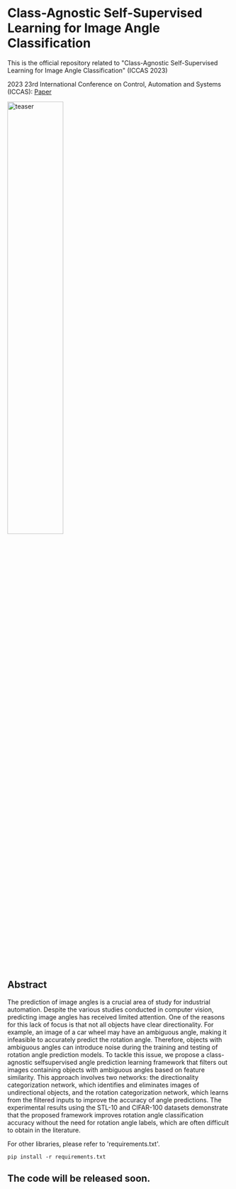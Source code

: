 # Class-Agnostic Self-Supervised Learning for Image Angle Classification
This is the official repository related to "Class-Agnostic Self-Supervised Learning for Image Angle Classification" (ICCAS 2023)

2023 23rd International Conference on Control, Automation and Systems (ICCAS): [Paper](https://ieeexplore.ieee.org/abstract/document/10317040)

<img src="https://github.com/user-attachments/assets/e392fb17-c689-4cf0-8b01-ae4c91e56621" alt="teaser" style="width:50%;">

## Abstract
The prediction of image angles is a crucial area of study for industrial automation. Despite the various studies conducted in computer vision, predicting image angles has received limited attention. One of the reasons for this lack of focus is that not all objects have clear directionality. For example, an image of a car wheel may have an ambiguous angle, making it infeasible to accurately predict the rotation angle. Therefore, objects with ambiguous angles can introduce noise during the training and testing of rotation angle prediction models. To tackle this issue, we propose a class-agnostic selfsupervised angle prediction learning framework that filters out images containing objects with ambiguous angles based on feature similarity. This approach involves two networks: the directionality categorization network, which identifies and eliminates images of undirectional objects, and the rotation categorization network, which learns from the filtered inputs to improve the accuracy of angle predictions. The experimental results using the STL-10 and CIFAR-100 datasets demonstrate that the proposed framework improves rotation angle classification accuracy without the need for rotation angle labels, which are often difficult to obtain in the literature.

For other libraries, please refer to 'requirements.txt'.
  ```
  pip install -r requirements.txt
  ```

## The code will be released soon.
